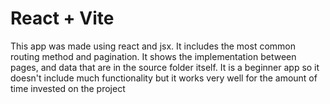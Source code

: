 # React + Vite

This app was made using react and jsx. It includes the most common routing method and pagination. It shows
the implementation between pages, and data that are in the source folder itself. 
It is a beginner app so it doesn't include much functionality but it works very well for the amount of time 
invested on the project
